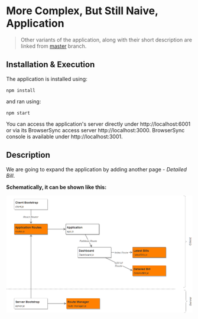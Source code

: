 # More Complex, But Still Naive, Application

> Other variants of the application, along with their short description are linked from
> [master](https://github.com/zen-js-code/react-universal-web-apps/) branch.

## Installation & Execution

The application is installed using:

```
npm install
```

and ran using:

```
npm start
```

You can access the application's server directly under http://localhost:6001 or via its BrowserSync access server http://localhost:3000. BrowserSync console is available under http://localhost:3001.

## Description

We are going to expand the application by adding another page - *Detailed Bill*.

**Schematically, it can be shown like this:**

![Application Components](complex-app-structure.png)